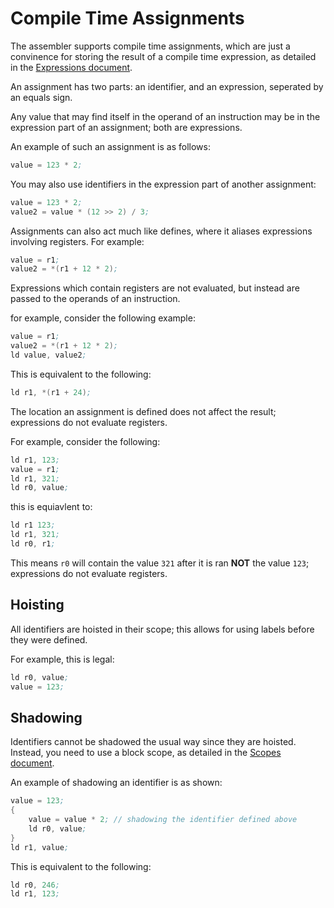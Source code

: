 # Compile Time Assignments

The assembler supports compile time assignments, which are just a convinence for storing the result of a compile time expression, as detailed in the [Expressions document](expressions.md).

An assignment has two parts: an identifier, and an expression, seperated by an equals sign.

Any value that may find itself in the operand of an instruction may be in the expression part of an assignment; both are expressions.

An example of such an assignment is as follows:

```asm
value = 123 * 2;
```

You may also use identifiers in the expression part of another assignment:

```asm
value = 123 * 2;
value2 = value * (12 >> 2) / 3;
```

Assignments can also act much like defines, where it aliases expressions involving registers. For example:

```asm
value = r1;
value2 = *(r1 + 12 * 2);
```

Expressions which contain registers are not evaluated, but instead are passed to the operands of an instruction.

for example, consider the following example:

```asm
value = r1;
value2 = *(r1 + 12 * 2);
ld value, value2;
```

This is equivalent to the following:

```asm
ld r1, *(r1 + 24);
```

The location an assignment is defined does not affect the result; expressions do not evaluate registers.

For example, consider the following:

```asm
ld r1, 123;
value = r1;
ld r1, 321;
ld r0, value;
```

this is equiavlent to:

```asm
ld r1 123;
ld r1, 321;
ld r0, r1;
```

This means `r0` will contain the value `321` after it is ran **NOT** the value `123`; expressions do not evaluate registers.

## Hoisting

All identifiers are hoisted in their scope; this allows for using labels before they were defined.

For example, this is legal:

```asm
ld r0, value;
value = 123;
```

## Shadowing

Identifiers cannot be shadowed the usual way since they are hoisted. Instead, you need to use a block scope, as detailed in the [Scopes document](scopes.md).

An example of shadowing an identifier is as shown:

```asm
value = 123;
{
    value = value * 2; // shadowing the identifier defined above
    ld r0, value;
}
ld r1, value;
```

This is equivalent to the following:

```asm
ld r0, 246;
ld r1, 123;
```
